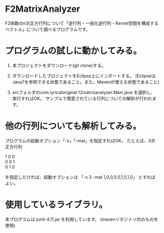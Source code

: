 # F2MatrixAnalyzer
F2係数のn次正方行列について「逆行列・一般化逆行列・Kernel空間を構成するベクトル」について調べるプログラムです。

# プログラムの試しに動かしてみる。

1. 本プロジェクトをダウンロード(git clone)する。

2. ダウンロードしたプロジェクトをEclipse上にインポートする。
(EclipseはJava7を参照できる状態であること。また、Mavenが使える状態であること)

3. srcフォルダのcom.lyricaloriginal.f2matrixanalyzer.Main.java
を選択し、実行すればOK。
サンプルで用意されている行列についての解析が行われます。

# 他の行列についても解析してみる。

プログラムの起動オプション「-s」「-mat」を指定すればOK。
たとえば、3次正方行列

1 0 0 <BR>
0 0 1 <BR>
0 1 0 <BR>

を指定したければ、起動オプションは
「-s 3 -mat 1,0,0,0,0,1,0,1,0」
とすればよい。

# 使用しているライブラリ。

本プログラムは
junit-4.11.jar
を利用しています。
(mavenリポジトリ内のものを使用)
